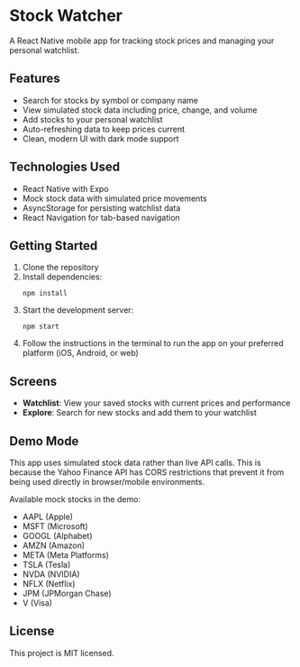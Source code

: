 # Stock Watcher

A React Native mobile app for tracking stock prices and managing your personal watchlist.

## Features

- Search for stocks by symbol or company name
- View simulated stock data including price, change, and volume
- Add stocks to your personal watchlist
- Auto-refreshing data to keep prices current
- Clean, modern UI with dark mode support

## Technologies Used

- React Native with Expo
- Mock stock data with simulated price movements
- AsyncStorage for persisting watchlist data
- React Navigation for tab-based navigation

## Getting Started

1. Clone the repository
2. Install dependencies:
   ```
   npm install
   ```
3. Start the development server:
   ```
   npm start
   ```
4. Follow the instructions in the terminal to run the app on your preferred platform (iOS, Android, or web)

## Screens

- **Watchlist**: View your saved stocks with current prices and performance
- **Explore**: Search for new stocks and add them to your watchlist

## Demo Mode

This app uses simulated stock data rather than live API calls. This is because the Yahoo Finance API has CORS restrictions that prevent it from being used directly in browser/mobile environments.

Available mock stocks in the demo:
- AAPL (Apple)
- MSFT (Microsoft)
- GOOGL (Alphabet)
- AMZN (Amazon)
- META (Meta Platforms)
- TSLA (Tesla)
- NVDA (NVIDIA)
- NFLX (Netflix)
- JPM (JPMorgan Chase)
- V (Visa)

## License

This project is MIT licensed.
